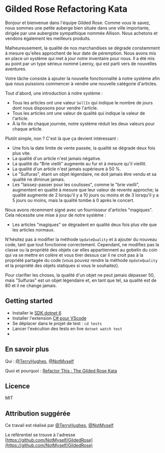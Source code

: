 # Gilded Rose Refactoring Kata

Bonjour et bienvenue dans l'équipe Gilded Rose. 
Comme vous le savez, nous sommes une petite auberge bien située dans une ville importante, dirigée par une aubergiste sympathique nommée Allison. 
Nous achetons et vendons également les meilleurs produits. 

Malheureusement, la qualité de nos marchandises se dégrade constamment à mesure qu'elles approchent de leur date de péremption. 
Nous avons mis en place un système qui met à jour notre inventaire pour nous. 
Il a été mis au point par un type sérieux nommé Leeroy, qui est parti vers de nouvelles aventures.

Votre tâche consiste à ajouter la nouvelle fonctionnalité à notre système afin que nous puissions commencer à vendre une nouvelle catégorie d'articles.

Tout d'abord, une introduction à notre système :

- Tous les articles ont une valeur `SellIn` qui indique le nombre de jours dont nous disposons pour vendre l'article.
- Tous les articles ont une valeur de qualité qui indique la valeur de l'article.
- À la fin de chaque journée, notre système réduit les deux valeurs pour chaque article.


Plutôt simple, non ? C'est là que ça devient intéressant :

- Une fois la date limite de vente passée, la qualité se dégrade deux fois plus vite.
- La qualité d'un article n'est jamais négative.
- La qualité du "Brie vieilli" augmente au fur et à mesure qu'il vieillit.
- La qualité d'un article n'est jamais supérieure à 50 %.
- Le "Sulfuras", étant un objet légendaire, ne doit jamais être vendu et sa qualité ne diminue jamais.
- Les "laissez-passer pour les coulisses", comme le "brie vieilli", augmentent en qualité à mesure que leur valeur de revente approche; la qualité augmente de 2 lorsqu'il y a 10 jours ou moins et de 3 lorsqu'il y a 5 jours ou moins, mais la qualité tombe à 0 après le concert.

Nous avons récemment signé avec un fournisseur d'articles "magiques". Cela nécessite une mise à jour de notre système :

- Les articles "magiques" se dégradent en qualité deux fois plus vite que les articles normaux.

N'hésitez pas à modifier la méthode `UpdateQuality` et à ajouter du nouveau code, tant que tout fonctionne correctement. 
Cependant, ne modifiez pas la classe ou la propriété des objets car elles appartiennent au gobelin du coin qui va se mettre en colère et vous tirer dessus car il ne croit pas à la propriété partagée du code (vous pouvez rendre la méthode `UpdateQuality` et la propriété des objets statiques si vous le souhaitez).

Pour clarifier les choses, la qualité d'un objet ne peut jamais dépasser 50, mais "Sulfuras" est un objet légendaire et, en tant que tel, sa qualité est de 80 et il ne change jamais.

## Getting started

- Installer le [SDK dotnet 6](https://dotnet.microsoft.com/en-us/download/dotnet/6.0)
- Installer l'extension [C# pour VScode](https://marketplace.visualstudio.com/items?itemName=ms-dotnettools.csharp)
- Se déplacer dans le projet de test : `cd tests`
- Lancer l'exécution des tests en live `dotnet watch test`
- 


## En savoir plus

Qui : [@TerryHughes](https://twitter.com/TerryHughes), [@NotMyself](https://twitter.com/NotMyself)

Quoi et pourquoi : [Refactor This : The Gilded Rose Kata](http://iamnotmyself.com/2011/02/13/refactor-this-the-gilded-rose-kata/)

## Licence

MIT

## Attribution suggérée

Ce travail est réalisé par [@TerryHughes](https://twitter.com/TerryHughes), [@NotMyself](https://twitter.com/NotMyself)

Le référentiel se trouve à l'adresse [https://github.com/NotMyself/GildedRose](https://github.com/NotMyself/GildedRose)
